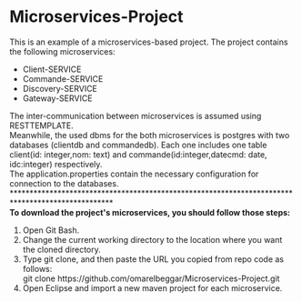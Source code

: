 # Microservices-Project
This is an example of a microservices-based project.
The project contains the following microservices:
<ul>
<li>Client-SERVICE</li>
<li>Commande-SERVICE</li>
<li>Discovery-SERVICE</li>
<li>Gateway-SERVICE</li>
  </ul>
The inter-communication between microservices is assumed using RESTTEMPLATE.
<br>Meanwhile, the used dbms for the both microservices is postgres with two databases (clientdb and commandedb). Each one includes one table client(id: integer,nom: text) and commande(id:integer,datecmd: date, idc:integer) respectively.
<br>The application.properties contain the necessary configuration for connection to the databases.
<br>*************************************************************************************************
<br> <b>To download the project's microservices, you should follow those steps: </b>
<ol>
  <li>Open Git Bash.</li>
  <li>Change the current working directory to the location where you want the cloned directory.</li>
  <li>Type git clone, and then paste the URL you copied from repo code  as follows:
  <br>git clone https://github.com/omarelbeggar/Microservices-Project.git</li>
  <li>Open Eclipse and import a new maven project for each microservice.</li>
</ol>
